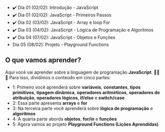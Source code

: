 - :heavy_check_mark: Dia 01 (02/02): Introdução - JavaScript
- :heavy_check_mark: Dia 01 (02/02): JavaScript - Primeiros Passos
- :heavy_check_mark: Dia 02 (03/02): JavaScript - Array e loop For
- :heavy_check_mark: Dia 03 (04/02): JavaScript - Lógica de Programação e Algoritmos
- :heavy_check_mark: Dia 04 (07/02): JavaScript - Objetos e Funções
- <!--:heavy_check_mark:--> Dia 05 (08/02): Projeto - Playground Functions

## O que vamos aprender?

Aqui você vai aprender sobre a linguagem de programação **JavaScript**. 🚀🚀🚀
Para isso, dividimos o conteúdo em cinco partes:

- 1: Primeiro você aprenderá sobre **variáveis**, **constantes**, **tipos primitivos**, **tipagem dinâmica**, **operadores aritméticos**, **operadores de atribuição**, **operadores lógicos**, **if/else** e **switch/case**
- 2: Essa parte apresenta **arrays** e **for**
- 3: Na terceira parte você aprenderá sobre **lógica de programação** e **algoritmos**
- 4: A quarta parte aborda **objetos**, **for/in** e **funções**
- 5: Agora vamos ao projeto **Playground Functions (Lições Aprendidas)**